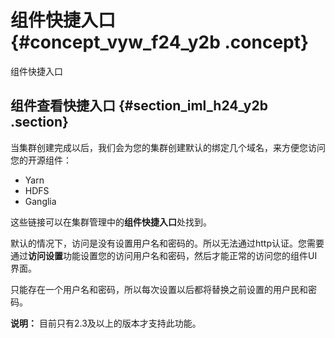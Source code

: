 # 组件快捷入口 {#concept_vyw_f24_y2b .concept}

组件快捷入口

## 组件查看快捷入口 {#section_iml_h24_y2b .section}

当集群创建完成以后，我们会为您的集群创建默认的绑定几个域名，来方便您访问您的开源组件：

-   Yarn
-   HDFS
-   Ganglia

这些链接可以在集群管理中的**组件快捷入口**处找到。

默认的情况下，访问是没有设置用户名和密码的。所以无法通过http认证。您需要通过**访问设置**功能设置您的访问用户名和密码，然后才能正常的访问您的组件UI界面。

只能存在一个用户名和密码，所以每次设置以后都将替换之前设置的用户民和密码。

**说明：** 目前只有2.3及以上的版本才支持此功能。

